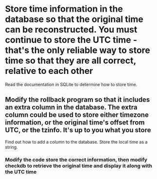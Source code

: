 # Store time information in the database so that the original time can be reconstructed. You must continue to store the UTC time - that's the only reliable way to store time so that they are all correct, relative to each other

Read the documentation in SQLite to determine how to store time.

## Modify the rollback program so that it includes an extra column in the database. The extra column could be used to store either timezone information, or the original time's offset from UTC, or the tzinfo. It's up to you what you store

Find out how to add a column to the database.
Store the local time as a string.

### Modify the code store the correct information, then modify checkdb to retrieve the original time and display it along with the UTC time
